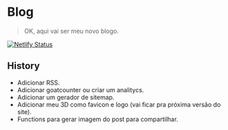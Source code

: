 # Blog
> OK, aqui vai ser meu novo blogo.

[![Netlify Status](https://api.netlify.com/api/v1/badges/96d737a5-80d2-469a-beb9-803f81c286e0/deploy-status)](https://app.netlify.com/sites/iamwallace/deploys)

## History
- Adicionar RSS.
- Adicionar goatcounter ou criar um analitycs.
- Adicionar um gerador de sitemap.
- Adicionar meu 3D como favicon e logo (vai ficar pra próxima versão do site).
- Functions para gerar imagem do post para compartilhar.
